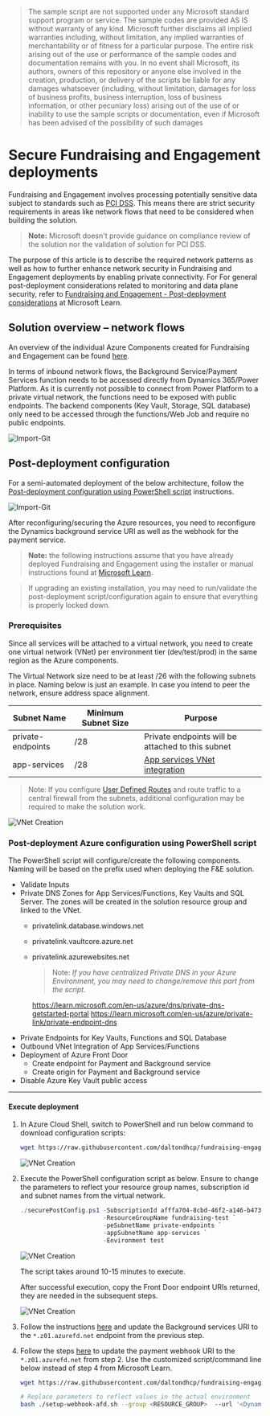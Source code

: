 > The sample script are not supported under any Microsoft standard support program or service. The sample codes are provided AS IS without warranty of any kind. Microsoft further disclaims all implied warranties including, without limitation, any implied warranties of merchantability or of fitness for a particular purpose. The entire risk arising out of the use or performance of the sample codes and documentation remains with you. In no event shall Microsoft, its authors, owners of this repository or anyone else involved in the creation, production, or delivery of the scripts be liable for any damages whatsoever (including, without limitation, damages for loss of business profits, business interruption, loss of business information, or other pecuniary loss) arising out of the use of or inability to use the sample scripts or documentation, even if Microsoft has been advised of the possibility of such damages

# Secure Fundraising and Engagement deployments

Fundraising and Engagement involves processing potentially sensitive data subject to standards such as [PCI DSS](https://learn.microsoft.com/en-us/azure/compliance/offerings/offering-pci-dss).
This means there are strict security requirements in areas like network flows that need to be considered when building the solution.

> **Note:** Microsoft doesn't provide guidance on compliance review of the solution nor the validation of solution for PCI DSS.

The purpose of this article is to describe the required network patterns as well as how to further enhance network security in Fundraising and Engagement deployments by enabling private connectivity. For
For general post-deployment considerations related to monitoring and data plane security, refer to [Fundraising and Engagement - Post-deployment considerations](https://learn.microsoft.com/en-us/dynamics365/industry/nonprofit/fundraising-engagement-deploy-overview#post-deployment-considerations) at Microsoft Learn.

## Solution overview – network flows

An overview of the individual Azure Components created for Fundraising and Engagement can be found [here](https://learn.microsoft.com/en-us/dynamics365/industry/nonprofit/fundraising-engagement-deploy-overview#overview-of-azure-components-used-by-fundraising--engagement).

In terms of inbound network flows, the Background Service/Payment Services function needs to be accessed directly from Dynamics 365/Power Platform. As it is currently not possible to connect from Power Platform to a private virtual network, the functions need to be exposed with public endpoints. The backend components (Key Vault, Storage, SQL database) only need to be accessed through the functions/Web Job and require no public endpoints.

![Import-Git](./media/overview.png)

## Post-deployment configuration

For a semi-automated deployment of the below architecture, follow the [Post-deployment configuration using PowerShell script](#post-deployment-azure-configuration-using-powershell-script) instructions.

![Import-Git](./media/solution_overview.png)

After reconfiguring/securing the Azure resources, you need to reconfigure the Dynamics background service URI as well as the webhook for the payment service.

> **Note:** the following instructions assume that you have already deployed Fundraising and Engagement using the installer or manual instructions found at [Microsoft Learn](https://learn.microsoft.com/en-us/dynamics365/industry/nonprofit/fundraising-engagement-deploy-overview).

> If upgrading an existing installation, you may need to run/validate the post-deployment script/configuration again to ensure that everything is properly locked down.

### Prerequisites

Since all services will be attached to a virtual network, you need to create one virtual network (VNet) per environment tier (dev/test/prod) in the same region as the Azure components.

The Virtual Network size need to be at least /26 with the following subnets in place. Naming below is just an example. In case you intend to peer the network, ensure address space alignment.

|Subnet Name | Minimum Subnet Size | Purpose |
| --- | --- | --- |
| private-endpoints | /28 | Private endpoints will be attached to this subnet|
| app-services | /28 | [App services VNet integration](https://learn.microsoft.com/en-us/azure/app-service/overview-vnet-integration#subnet-requirements)|

> Note: If you configure [User Defined Routes](https://learn.microsoft.com/en-us/azure/virtual-network/virtual-networks-udr-overview#user-defined) and route traffic to a central firewall from the subnets, additional configuration may be required to make the solution work.

![VNet Creation](./media/vnet_creation.png)

### Post-deployment Azure configuration using PowerShell script

The PowerShell script will configure/create the following components. Naming will be based on the prefix used when deploying the F&E solution.

* Validate Inputs
* Private DNS Zones for App Services/Functions, Key Vaults and SQL Server. The zones will be created in the solution resource group and linked to the VNet.
  * privatelink.database.windows.net
  * privatelink.vaultcore.azure.net
  * privatelink.azurewebsites.net
    > Note: *If you have centralized Private DNS in your Azure Environment, you may need to change/remove this part from the script.*

    <https://learn.microsoft.com/en-us/azure/dns/private-dns-getstarted-portal>
    <https://learn.microsoft.com/en-us/azure/private-link/private-endpoint-dns>
* Private Endpoints for Key Vaults, Functions and SQL Database
* Outbound VNet Integration of App Services/Functions
* Deployment of Azure Front Door
  * Create endpoint for Payment and Background service
  * Create origin for Payment and Background service
* Disable Azure Key Vault public access

---

#### Execute deployment

1. In Azure Cloud Shell, switch to PowerShell and run below command to download configuration scripts:

    ```bash
    wget https://raw.githubusercontent.com/daltondhcp/fundraising-engagement-deploy/main/scripts/securePostConfig.ps1
    ```

    ![VNet Creation](./media/download_scripts.png)
2. Execute the PowerShell configuration script as below. Ensure to change the parameters to reflect your resource group names, subscription id and subnet names from the virtual network.

   ```powershell
   ./securePostConfig.ps1 -SubscriptionId afffa704-8cbd-46f2-a146-b473f632ecb5 `
                          -ResourceGroupName fundraising-test `
                          -peSubnetName private-endpoints `
                          -appSubnetName app-services `
                          -Environment test
   ```

    ![VNet Creation](./media/deployScript.png)

    The script takes around 10-15 minutes to execute.

    After successful execution, copy the Front Door endpoint URIs returned, they are needed in the subsequent steps.

    ![VNet Creation](./media/deploy_output.png)

3. Follow the instructions [here](https://learn.microsoft.com/en-us/dynamics365/industry/nonprofit/fundraising-engagement-deploy-manually#configuration-record-prerequisites) and update the Background services URI to the `*.z01.azurefd.net` endpoint from the previous step.

4. Follow the steps [here](https://learn.microsoft.com/en-us/dynamics365/industry/nonprofit/fundraising-engagement-deploy-manually#configure-payment-service-webhook-from-azure) to update the payment webhook URI to the `*.z01.azurefd.net` from step 2. Use the customized script/command line below instead of step 4 from Microsoft Learn.

    ```bash
    wget https://raw.githubusercontent.com/daltondhcp/fundraising-engagement-deploy/main/scripts/setup-webhook-afd.sh

    # Replace parameters to reflect values in the actual environment
    bash ./setup-webhook-afd.sh --group <RESOURCE_GROUP>  --url '<Dynamics_URL>' --afd-name *.z01.azurefd.net --function-name Payment-Service-test

    ```
